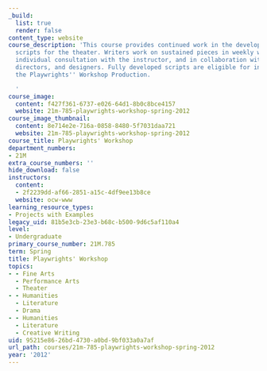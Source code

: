 ```yaml
---
_build:
  list: true
  render: false
content_type: website
course_description: 'This course provides continued work in the development of play
  scripts for the theater. Writers work on sustained pieces in weekly workshop meetings,
  individual consultation with the instructor, and in collaboration with student actors,
  directors, and designers. Fully developed scripts are eligible for inclusion in
  the Playwrights'' Workshop Production.

  '
course_image:
  content: f427f361-6737-e026-64d1-8b0c8bce4157
  website: 21m-785-playwrights-workshop-spring-2012
course_image_thumbnail:
  content: 8e714e2e-716a-0858-8480-5f7031daa721
  website: 21m-785-playwrights-workshop-spring-2012
course_title: Playwrights' Workshop
department_numbers:
- 21M
extra_course_numbers: ''
hide_download: false
instructors:
  content:
  - 2f2239dd-af66-2851-a15c-4df9ee13b8ce
  website: ocw-www
learning_resource_types:
- Projects with Examples
legacy_uid: 81b5e3cb-23e3-b68c-b500-9d6c5af110a4
level:
- Undergraduate
primary_course_number: 21M.785
term: Spring
title: Playwrights' Workshop
topics:
- - Fine Arts
  - Performance Arts
  - Theater
- - Humanities
  - Literature
  - Drama
- - Humanities
  - Literature
  - Creative Writing
uid: 95215e86-26bd-4730-a0bd-9bf033a0a7af
url_path: courses/21m-785-playwrights-workshop-spring-2012
year: '2012'
---
```

